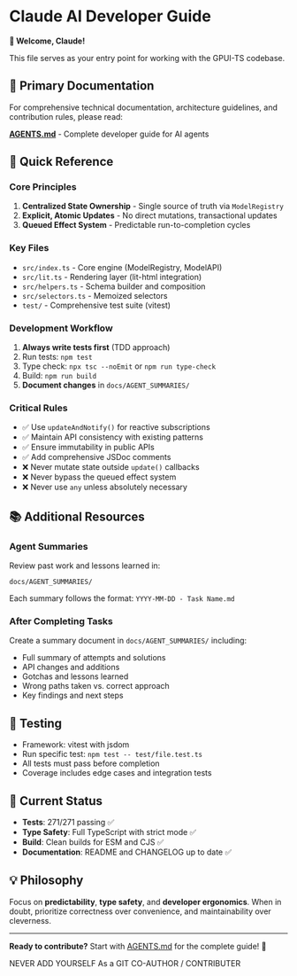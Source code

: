 # Claude AI Developer Guide

**👋 Welcome, Claude!**

This file serves as your entry point for working with the GPUI-TS codebase.

## 📖 Primary Documentation

For comprehensive technical documentation, architecture guidelines, and contribution rules, please read:

**[AGENTS.md](./AGENTS.md)** - Complete developer guide for AI agents

## 🎯 Quick Reference

### Core Principles
1. **Centralized State Ownership** - Single source of truth via `ModelRegistry`
2. **Explicit, Atomic Updates** - No direct mutations, transactional updates
3. **Queued Effect System** - Predictable run-to-completion cycles

### Key Files
- `src/index.ts` - Core engine (ModelRegistry, ModelAPI)
- `src/lit.ts` - Rendering layer (lit-html integration)
- `src/helpers.ts` - Schema builder and composition
- `src/selectors.ts` - Memoized selectors
- `test/` - Comprehensive test suite (vitest)

### Development Workflow
1. **Always write tests first** (TDD approach)
2. Run tests: `npm test`
3. Type check: `npx tsc --noEmit` or `npm run type-check`
4. Build: `npm run build`
5. **Document changes** in `docs/AGENT_SUMMARIES/`

### Critical Rules
- ✅ Use `updateAndNotify()` for reactive subscriptions
- ✅ Maintain API consistency with existing patterns
- ✅ Ensure immutability in public APIs
- ✅ Add comprehensive JSDoc comments
- ❌ Never mutate state outside `update()` callbacks
- ❌ Never bypass the queued effect system
- ❌ Never use `any` unless absolutely necessary

## 📚 Additional Resources

### Agent Summaries
Review past work and lessons learned in:
```
docs/AGENT_SUMMARIES/
```

Each summary follows the format: `YYYY-MM-DD - Task Name.md`

### After Completing Tasks
Create a summary document in `docs/AGENT_SUMMARIES/` including:
- Full summary of attempts and solutions
- API changes and additions
- Gotchas and lessons learned
- Wrong paths taken vs. correct approach
- Key findings and next steps

## 🧪 Testing
- Framework: vitest with jsdom
- Run specific test: `npm test -- test/file.test.ts`
- All tests must pass before completion
- Coverage includes edge cases and integration tests

## 🔧 Current Status
- **Tests**: 271/271 passing ✅
- **Type Safety**: Full TypeScript with strict mode ✅
- **Build**: Clean builds for ESM and CJS ✅
- **Documentation**: README and CHANGELOG up to date ✅

## 💡 Philosophy
Focus on **predictability**, **type safety**, and **developer ergonomics**. When in doubt, prioritize correctness over convenience, and maintainability over cleverness.

---

**Ready to contribute?** Start with [AGENTS.md](./AGENTS.md) for the complete guide! 🚀

NEVER ADD YOURSELF As a GIT CO-AUTHOR / CONTRIBUTER